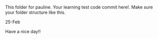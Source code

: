 This folder for pauline.
Your learning test code commit here!.
Make sure your folder structure like this.

25-Feb 

Have a nice day!!
